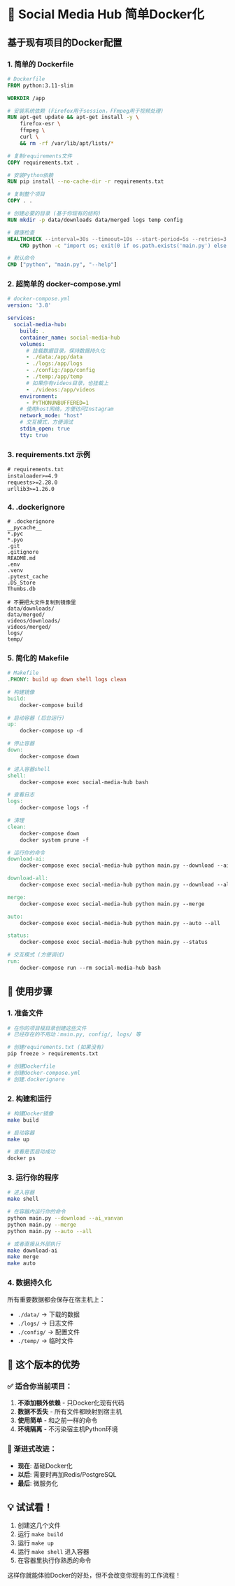 # 🐳 Social Media Hub 简单Docker化

## 基于现有项目的Docker配置

### 1. 简单的 Dockerfile
```dockerfile
# Dockerfile
FROM python:3.11-slim

WORKDIR /app

# 安装系统依赖 (Firefox用于session，FFmpeg用于视频处理)
RUN apt-get update && apt-get install -y \
    firefox-esr \
    ffmpeg \
    curl \
    && rm -rf /var/lib/apt/lists/*

# 复制requirements文件
COPY requirements.txt .

# 安装Python依赖
RUN pip install --no-cache-dir -r requirements.txt

# 复制整个项目
COPY . .

# 创建必要的目录 (基于你现有的结构)
RUN mkdir -p data/downloads data/merged logs temp config

# 健康检查
HEALTHCHECK --interval=30s --timeout=10s --start-period=5s --retries=3 \
    CMD python -c "import os; exit(0 if os.path.exists('main.py') else 1)"

# 默认命令
CMD ["python", "main.py", "--help"]
```

### 2. 超简单的 docker-compose.yml
```yaml
# docker-compose.yml
version: '3.8'

services:
  social-media-hub:
    build: .
    container_name: social-media-hub
    volumes:
      # 挂载数据目录，保持数据持久化
      - ./data:/app/data
      - ./logs:/app/logs  
      - ./config:/app/config
      - ./temp:/app/temp
      # 如果你有videos目录，也挂载上
      - ./videos:/app/videos
    environment:
      - PYTHONUNBUFFERED=1
    # 使用host网络，方便访问Instagram
    network_mode: "host"
    # 交互模式，方便调试
    stdin_open: true
    tty: true
```

### 3. requirements.txt 示例
```txt
# requirements.txt
instaloader>=4.9
requests>=2.28.0
urllib3>=1.26.0
```

### 4. .dockerignore
```
# .dockerignore
__pycache__
*.pyc
*.pyo
.git
.gitignore
README.md
.env
.venv
.pytest_cache
.DS_Store
Thumbs.db

# 不要把大文件复制到镜像里
data/downloads/
data/merged/
videos/downloads/
videos/merged/
logs/
temp/
```

### 5. 简化的 Makefile
```makefile
# Makefile
.PHONY: build up down shell logs clean

# 构建镜像
build:
	docker-compose build

# 启动容器 (后台运行)
up:
	docker-compose up -d

# 停止容器
down:
	docker-compose down

# 进入容器shell
shell:
	docker-compose exec social-media-hub bash

# 查看日志
logs:
	docker-compose logs -f

# 清理
clean:
	docker-compose down
	docker system prune -f

# 运行你的命令
download-ai:
	docker-compose exec social-media-hub python main.py --download --ai_vanvan

download-all:
	docker-compose exec social-media-hub python main.py --download --all

merge:
	docker-compose exec social-media-hub python main.py --merge

auto:
	docker-compose exec social-media-hub python main.py --auto --all

status:
	docker-compose exec social-media-hub python main.py --status

# 交互模式 (方便调试)
run:
	docker-compose run --rm social-media-hub bash
```

## 🚀 使用步骤

### 1. 准备文件
```bash
# 在你的项目根目录创建这些文件
# 已经存在的不用动：main.py, config/, logs/ 等

# 创建requirements.txt (如果没有)
pip freeze > requirements.txt

# 创建Dockerfile
# 创建docker-compose.yml
# 创建.dockerignore
```

### 2. 构建和运行
```bash
# 构建Docker镜像
make build

# 启动容器
make up

# 查看是否启动成功
docker ps
```

### 3. 运行你的程序
```bash
# 进入容器
make shell

# 在容器内运行你的命令
python main.py --download --ai_vanvan
python main.py --merge
python main.py --auto --all

# 或者直接从外部执行
make download-ai
make merge  
make auto
```

### 4. 数据持久化
所有重要数据都会保存在宿主机上：
- `./data/` -> 下载的数据
- `./logs/` -> 日志文件
- `./config/` -> 配置文件
- `./temp/` -> 临时文件

## 🎯 这个版本的优势

### ✅ 适合你当前项目：
1. **不添加额外依赖** - 只Docker化现有代码
2. **数据不丢失** - 所有文件都映射到宿主机
3. **使用简单** - 和之前一样的命令
4. **环境隔离** - 不污染宿主机Python环境

### 🔄 渐进式改进：
- **现在**: 基础Docker化
- **以后**: 需要时再加Redis/PostgreSQL
- **最后**: 微服务化

## 💡 试试看！

1. 创建这几个文件
2. 运行 `make build`
3. 运行 `make up`
4. 运行 `make shell` 进入容器
5. 在容器里执行你熟悉的命令

这样你就能体验Docker的好处，但不会改变你现有的工作流程！
